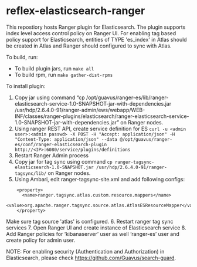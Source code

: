 # reflex-elasticsearch-ranger

This repostiory hosts Ranger plugin for Elasticsearch. The plugin supports index level access control policy on Ranger UI. For enabling tag based policy support for Elasticsearch, entities of TYPE 'es_index' in Atlas should be created in Atlas and Ranger should configured to sync with Atlas.

To build, run:
* To build plugin jars, run ``make all``
* To build rpm, run ``make gather-dist-rpms``

To install plugin:
1. Copy jar using command “cp /opt/guavus/ranger-es/lib/ranger-elasticsearch-service-1.0-SNAPSHOT-jar-with-dependencies.jar /usr/hdp/2.6.4.0-91/ranger-admin/ews/webapp/WEB-INF/classes/ranger-plugins/elasticsearch/ranger-elasticsearch-service-1.0-SNAPSHOT-jar-with-dependencies.jar” on Ranger nodes.
2. Using ranger REST API, create service definition for ES ``curl -u <admin user>:<admin passwd> -X POST -H "Accept: application/json" -H "Content-Type: application/json" --data @/opt/guavus/ranger-es/conf/ranger-elasticsearch-plugin http://<IP>:6080/service/plugins/definitions``
3. Restart Ranger Admin process
4. Copy jar for tag sync using command ``cp ranger-tagsync-elasticsearch-1.0-SNAPSHOT.jar /usr/hdp/2.6.4.0-91/ranger-tagsync/lib/`` on Ranger nodes.
5. Using Ambari, edit ranger-tagsync-site.xml and add following configs:
```
    <property>
      <name>ranger.tagsync.atlas.custom.resource.mappers</name>
      <value>org.apache.ranger.tagsync.source.atlas.AtlasESResourceMapper</value>
    </property>
```
Make sure tag source 'atlas' is configured.
6. Restart ranger tag sync services
7. Open Ranger UI and create instance of Elasticsearch service
8. Add Ranger policies for ‘kibanaserver’ user as well ‘ranger-es’ user and create policy for admin user.

NOTE: For enabling security (Authentication and Authorization) in Elasticsearch, please check https://github.com/Guavus/search-guard.
